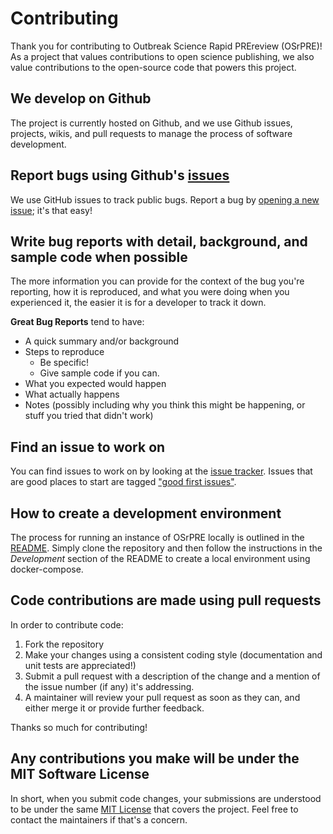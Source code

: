 # Contributing

Thank you for contributing to Outbreak Science Rapid PREreview (OSrPRE)! As a project that values contributions to open science publishing, we also value contributions to the open-source code that powers this project.

## We develop on Github

The project is currently hosted on Github, and we use Github issues, projects, wikis, and pull requests to manage the process of software development.

## Report bugs using Github's [issues](https://github.com/PREreview/rapid-prereview/issues)

We use GitHub issues to track public bugs. Report a bug by [opening a new issue](https://github.com/PREreview/rapid-prereview/issues/new/choose); it's that easy!

## Write bug reports with detail, background, and sample code when possible

The more information you can provide for the context of the bug you're reporting, how it is reproduced, and what you were doing when you experienced it, the easier it is for a developer to track it down.

**Great Bug Reports** tend to have:

- A quick summary and/or background
- Steps to reproduce
  - Be specific!
  - Give sample code if you can.
- What you expected would happen
- What actually happens
- Notes (possibly including why you think this might be happening, or stuff you tried that didn't work)

## Find an issue to work on

You can find issues to work on by looking at the [issue tracker](https://github.com/PREreview/rapid-prereview/issues). Issues that are good places to start are tagged ["good first issues"](https://github.com/PREreview/rapid-prereview/issues?q=is%3Aissue+is%3Aopen+label%3A%22good+first+issue%22).

## How to create a development environment

The process for running an instance of OSrPRE locally is outlined in the [README](https://github.com/PREreview/rapid-prereview#development). Simply clone the repository and then follow the instructions in the *Development* section of the README to create a local environment using docker-compose.

## Code contributions are made using pull requests

In order to contribute code:

1. Fork the repository
2. Make your changes using a consistent coding style (documentation and unit tests are appreciated!)
3. Submit a pull request with a description of the change and a mention of the issue number (if any) it's addressing.
4. A maintainer will review your pull request as soon as they can, and either merge it or provide further feedback.

Thanks so much for contributing!

## Any contributions you make will be under the MIT Software License

In short, when you submit code changes, your submissions are understood to be under the same [MIT License](http://choosealicense.com/licenses/mit/) that covers the project. Feel free to contact the maintainers if that's a concern.

